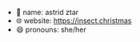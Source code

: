 - 👋 name: astrid ztar
- 🌐 website: https://insect.christmas
- 😄 pronouns: she/her

<!---
astridztar/astridztar is a ✨ special ✨ repository because its `README.md` (this file) appears on your GitHub profile.
You can click the Preview link to take a look at your changes.
--->
